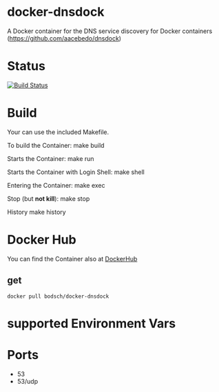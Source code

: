 # docker-dnsdock

A Docker container for the DNS service discovery for Docker containers (https://github.com/aacebedo/dnsdock)


# Status

[![Build Status](https://travis-ci.org/bodsch/docker-dnsdock.svg?branch=master)](https://travis-ci.org/bodsch/docker-dnsdock)


# Build

Your can use the included Makefile.

To build the Container:
    make build

Starts the Container:
    make run

Starts the Container with Login Shell:
    make shell

Entering the Container:
    make exec

Stop (but **not kill**):
    make stop

History
    make history


# Docker Hub

You can find the Container also at  [DockerHub](https://hub.docker.com/r/bodsch/docker-dnsdock)

## get

    docker pull bodsch/docker-dnsdock


# supported Environment Vars

# Ports

 - 53
 - 53/udp

